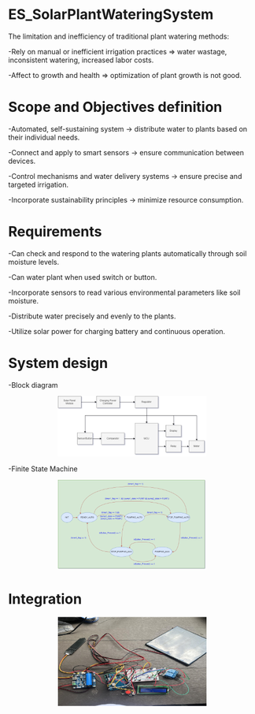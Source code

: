 # ES_SolarPlantWateringSystem
The limitation and inefficiency of traditional plant watering methods:

-Rely on manual or inefficient irrigation practices ⇒ water wastage, inconsistent watering, increased labor costs.

-Affect to growth and health ⇒  optimization of plant growth is not good.
# Scope and Objectives definition
-Automated, self-sustaining system → distribute water to plants based on their individual needs.

-Connect and apply to smart sensors → ensure communication between devices.

-Control mechanisms and water delivery systems → ensure precise and targeted irrigation.

-Incorporate sustainability principles →  minimize resource consumption.
# Requirements
-Can check and respond to the watering plants automatically through soil moisture levels.

-Can water plant when used switch or button.

-Incorporate sensors to read various environmental parameters like soil moisture. 

-Distribute water precisely and evenly to the plants. 

-Utilize solar power for charging battery and continuous operation.
# System design
-Block diagram
<p align="center"> <img width = "60%" height = "20%" src="images/3.png"/>  </p> 

-Finite State Machine
<p align="center"> <img width = "60%" height = "20%" src="images/1.png"/>  </p> 

# Integration
<p align="center"> <img width = "60%" height = "20%" src="images/2.png"/>  </p> 
